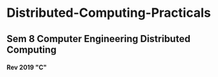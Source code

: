 # Distributed-Computing-Practicals

## Sem 8 Computer Engineering Distributed Computing

#### Rev 2019 "C"
